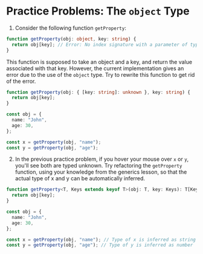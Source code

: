 # Practice Problems: The `object` Type

1. Consider the following function `getProperty`:

```ts
function getProperty(obj: object, key: string) {
  return obj[key]; // Error: No index signature with a parameter of type 'string' was found on type '{}'
}
```

This function is supposed to take an object and a key, and return the value associated with that key. However, the current implementation gives an error due to the use of the `object` type. Try to rewrite this function to get rid of the error.

```ts
function getProperty(obj: { [key: string]: unknown }, key: string) {
  return obj[key];
}

const obj = {
  name: "John",
  age: 30,
};

const x = getProperty(obj, "name");
const y = getProperty(obj, "age");
```

2. In the previous practice problem, if you hover your mouse over `x` or `y`, you'll see both are typed unknown. Try refactoring the `getProperty` function, using your knowledge from the generics lesson, so that the actual type of x and y can be automatically inferred.

```ts
function getProperty<T, Keys extends keyof T>(obj: T, key: Keys): T[Keys] {
  return obj[key];
}

const obj = {
  name: "John",
  age: 30,
};

const x = getProperty(obj, "name"); // Type of x is inferred as string
const y = getProperty(obj, "age"); // Type of y is inferred as number
```
